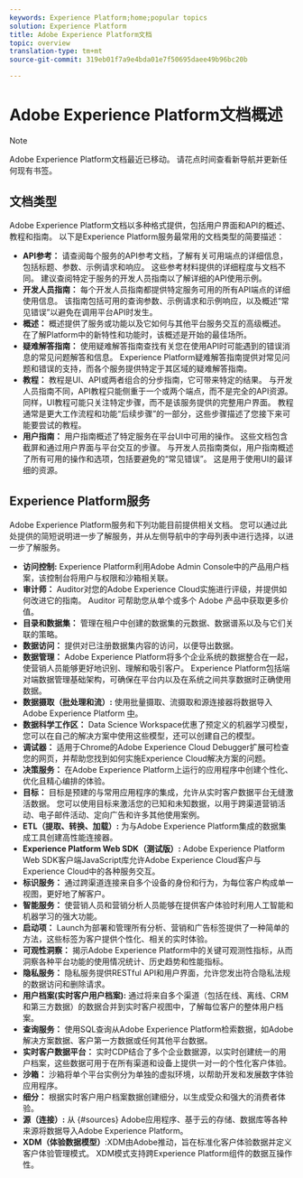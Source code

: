 ```yaml
---
keywords: Experience Platform;home;popular topics
solution: Experience Platform
title: Adobe Experience Platform文档
topic: overview
translation-type: tm+mt
source-git-commit: 319eb01f7a9e4bda01e7f50695daee49b96bc20b

---
```



# Adobe Experience Platform文档概述

>[!NOTE]
>Adobe Experience Platform文档最近已移动。 请花点时间查看新导航并更新任何现有书签。

## 文档类型

Adobe Experience Platform文档以多种格式提供，包括用户界面和API的概述、教程和指南。 以下是Experience Platform服务最常用的文档类型的简要描述：

* **API参考：** 请查阅每个服务的API参考文档，了解有关可用端点的详细信息，包括标题、参数、示例请求和响应。 这些参考材料提供的详细程度与文档不同。 建议查阅特定于服务的开发人员指南以了解详细的API使用示例。
* **开发人员指南：** 每个开发人员指南都提供特定服务可用的所有API端点的详细使用信息。 该指南包括可用的查询参数、示例请求和示例响应，以及概述“常见错误”以避免在调用平台API时发生。
* **概述：** 概述提供了服务或功能以及它如何与其他平台服务交互的高级概述。 在了解Platform中的新特性和功能时，该概述是开始的最佳场所。
* **疑难解答指南：** 使用疑难解答指南查找有关您在使用API时可能遇到的错误消息的常见问题解答和信息。 Experience Platform疑难解答指南提供对常见问题和错误的支持，而各个服务提供特定于其区域的疑难解答指南。
* **教程：** 教程是UI、API或两者组合的分步指南，它可带来特定的结果。 与开发人员指南不同，API教程只能侧重于一个或两个端点，而不是完全的API资源。 同样，UI教程可能只关注特定步骤，而不是该服务提供的完整用户界面。 教程通常是更大工作流程和功能“后续步骤”的一部分，这些步骤描述了您接下来可能要尝试的教程。
* **用户指南：** 用户指南概述了特定服务在平台UI中可用的操作。 这些文档包含截屏和通过用户界面与平台交互的步骤。 与开发人员指南类似，用户指南概述了所有可用的操作和选项，包括要避免的“常见错误”。 这是用于使用UI的最详细的资源。

## Experience Platform服务

Adobe Experience Platform服务和下列功能目前提供相关文档。 您可以通过此处提供的简短说明进一步了解服务，并从左侧导航中的字母列表中进行选择，以进一步了解服务。

* **访问控制:** Experience Platform利用Adobe Admin Console中的产品用户档案，该控制台将用户与权限和沙箱相关联。
* **审计师：** Auditor对您的Adobe Experience Cloud实施进行评级，并提供如何改进它的指南。 Auditor 可帮助您从单个或多个 Adobe 产品中获取更多价值。
* **目录和数据集：** 管理在租户中创建的数据集的元数据、数据谱系以及与它们关联的策略。
* **数据访问：** 提供对已注册数据集内容的访问，以便导出数据。
* **数据管理：** Adobe Experience Platform将多个企业系统的数据整合在一起，使营销人员能够更好地识别、理解和吸引客户。 Experience Platform包括端对端数据管理基础架构，可确保在平台内以及在系统之间共享数据时正确使用数据。
* **数据摄取（批处理和流）:** 使用批量摄取、流摄取和源连接器将数据导入Adobe Experience Platform [中](#sources)。
* **数据科学工作区：** Data Science Workspace优惠了预定义的机器学习模型，您可以在自己的解决方案中使用这些模型，还可以创建自己的模型。
* **调试器：** 适用于Chrome的Adobe Experience Cloud Debugger扩展可检查您的网页，并帮助您找到如何实施Experience Cloud解决方案的问题。
* **决策服务：** 在Adobe Experience Platform上运行的应用程序中创建个性化、优化且精心编排的体验。
* **目标：** 目标是预建的与常用应用程序的集成，允许从实时客户数据平台无缝激活数据。 您可以使用目标来激活您的已知和未知数据，以用于跨渠道营销活动、电子邮件活动、定向广告和许多其他使用案例。
* **ETL（提取、转换、加载）:** 为与Adobe Experience Platform集成的数据集成工具创建高性能连接器。
* **Experience Platform Web SDK（测试版）:** Adobe Experience Platform Web SDK客户端JavaScript库允许Adobe Experience Cloud客户与Experience Cloud中的各种服务交互。
* **标识服务：** 通过跨渠道连接来自多个设备的身份和行为，为每位客户构成单一视图，更好地了解客户。
* **智能服务：** 使营销人员和营销分析人员能够在提供客户体验时利用人工智能和机器学习的强大功能。
* **启动项：** Launch为部署和管理所有分析、营销和广告标签提供了一种简单的方法，这些标签为客户提供个性化、相关的实时体验。
* **可观性洞察：** 揭示Adobe Experience Platform中的关键可观测性指标，从而洞察各种平台功能的使用情况统计、历史趋势和性能指标。
* **隐私服务：** 隐私服务提供RESTful API和用户界面，允许您发出符合隐私法规的数据访问和删除请求。
* **用户档案(实时客户用户档案):** 通过将来自多个渠道（包括在线、离线、CRM和第三方数据）的数据合并到实时客户视图中，了解每位客户的整体用户档案。
* **查询服务：** 使用SQL查询从Adobe Experience Platform检索数据，如Adobe解决方案数据、客户第一方数据或任何其他平台数据。
* **实时客户数据平台：** 实时CDP结合了多个企业数据源，以实时创建统一的用户档案，这些数据可用于在所有渠道和设备上提供一对一的个性化客户体验。
* **沙箱：** 沙箱将单个平台实例分为单独的虚拟环境，以帮助开发和发展数字体验应用程序。
* **细分：** 根据实时客户用户档案数据创建细分，以生成受众和强大的消费者体验。
* **源（连接）:** 从 {#sources} Adobe应用程序、基于云的存储、数据库等各种来源将数据导入Adobe Experience Platform。
* **XDM（体验数据模型）**:XDM由Adobe推动，旨在标准化客户体验数据并定义客户体验管理模式。 XDM模式支持跨Experience Platform组件的数据互操作性。